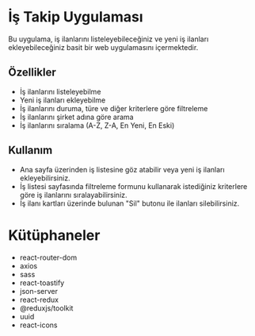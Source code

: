 # İş Takip Uygulaması

Bu uygulama, iş ilanlarını listeleyebileceğiniz ve yeni iş ilanları ekleyebileceğiniz basit bir web uygulamasını içermektedir.

## Özellikler

- İş ilanlarını listeleyebilme
- Yeni iş ilanları ekleyebilme
- İş ilanlarını duruma, türe ve diğer kriterlere göre filtreleme
- İş ilanlarını şirket adına göre arama
- İş ilanlarını sıralama (A-Z, Z-A, En Yeni, En Eski)


## Kullanım

- Ana sayfa üzerinden iş listesine göz atabilir veya yeni iş ilanları ekleyebilirsiniz.
- İş listesi sayfasında filtreleme formunu kullanarak istediğiniz kriterlere göre iş ilanlarını sıralayabilirsiniz.
- İş ilanı kartları üzerinde bulunan "Sil" butonu ile ilanları silebilirsiniz.


# Kütüphaneler

- react-router-dom
- axios
- sass
- react-toastify
- json-server
- react-redux
- @reduxjs/toolkit
- uuid
- react-icons
